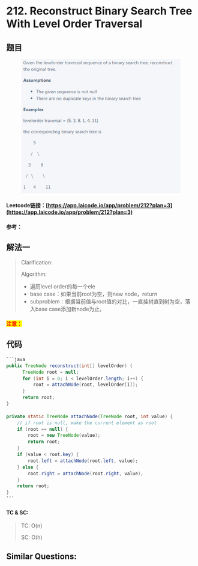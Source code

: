# 212. Reconstruct Binary Search Tree With Level Order Traversal

## 题目

<figure><img src="../../.gitbook/assets/image (5) (1) (1) (1).png" alt=""><figcaption></figcaption></figure>

#### Leetcode链接：[https://app.laicode.io/app/problem/212?plan=3](https://app.laicode.io/app/problem/212?plan=3)

#### 参考：

## 解法一

> Clarification:&#x20;
>
> Algorithm:&#x20;
>
> * 遍历level order的每一个ele
> * base case：如果当前root为空，则new node，return
> * subproblem：根据当前值与root值的对比，一直挂树直到树为空，落入base case添加新node为止。

#### <mark style="color:red;">注意：</mark>

## 代码

````java
```java
public TreeNode reconstruct(int[] levelOrder) {
      TreeNode root = null;
      for (int i = 0; i < levelOrder.length; i++) {
          root = attachNode(root, levelOrder[i]);
      }
      return root;
}

private static TreeNode attachNode(TreeNode root, int value) {
    // if root is null, make the current element as root
    if (root == null) {
        root = new TreeNode(value);
        return root;
    }
    if (value < root.key) {
        root.left = attachNode(root.left, value);
    } else {
        root.right = attachNode(root.right, value);
    }
    return root;
}
```
````

#### TC & SC:&#x20;

> TC: O(n)
>
> SC: O(h)

## **Similar Questions:**&#x20;
